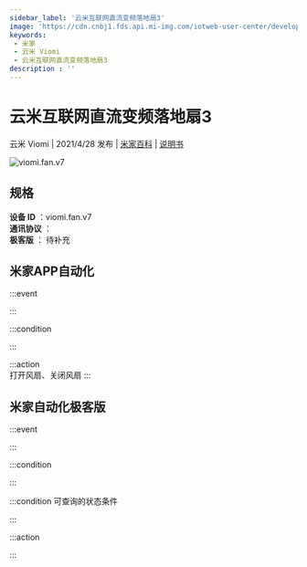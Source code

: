 ```yaml
---
sidebar_label: '云米互联网直流变频落地扇3'
image: 'https://cdn.cnbj1.fds.api.mi-img.com/iotweb-user-center/developer_1679047903089C6ZGCZQS.png?GalaxyAccessKeyId=AKVGLQWBOVIRQ3XLEW&Expires=9223372036854775807&Signature=rxBKpREdPqry/twVIs1Bx4pQQrk='
keywords: 
 - 米家
 - 云米 Viomi
 - 云米互联网直流变频落地扇3
description : ''
---
```

# 云米互联网直流变频落地扇3

云米 Viomi | 2021/4/28 发布 | [米家百科](https://home.mi.com/webapp/content/baike/product/index.html?model=viomi.fan.v7) | [说明书](https://home.mi.com/views/introduction.html?model=viomi.fan.v7&region=cn)

![viomi.fan.v7](https://cdn.cnbj1.fds.api.mi-img.com/iotweb-user-center/developer_1679047903089C6ZGCZQS.png?GalaxyAccessKeyId=AKVGLQWBOVIRQ3XLEW&Expires=9223372036854775807&Signature=rxBKpREdPqry/twVIs1Bx4pQQrk=)

## 规格  
> 
**设备 ID** ：viomi.fan.v7  
**通讯协议** ：  
**极客版**  ： 待补充 


## 米家APP自动化  

:::event  

:::

:::condition  

:::

:::action   
打开风扇、关闭风扇
:::

## 米家自动化极客版  

:::event  

:::

:::condition  

:::

:::condition 可查询的状态条件  

:::

:::action  

:::

        
